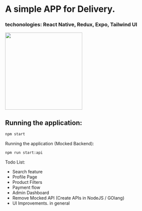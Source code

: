 # A simple APP for Delivery.
### techonologies: React Native, Redux, Expo, Tailwind UI 

<img src="record.gif" width="250" />

## Running the application:

```sh
npm start
```

Running the application (Mocked Backend):
```sh
npm run start:api
```

Todo List:

- Search feature
- Profile Page
- Product Filters
- Payment flow
- Admin Dashboard
- Remove Mocked API (Create APIs in NodeJS / GOlang)
- UI Improvements. in general
